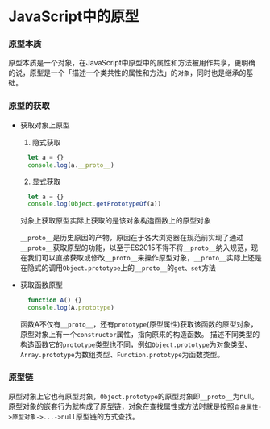 # JavaScript中的原型

### 原型本质

原型本质是一个对象，在JavaScript中原型中的属性和方法被用作共享，更明确的说，原型是一个「描述一个类共性的属性和方法」的`对象`，同时也是继承的基础。

### 原型的获取

- 获取对象上原型
  1. 隐式获取
  ```js
    let a = {}
    console.log(a.__proto__)
  ```

  2. 显式获取
  ```js
    let a = {}
    console.log(Object.getPrototypeOf(a))
  ```
  对象上获取原型实际上获取的是该对象构造函数上的原型对象
  
  `__proto__`是历史原因的产物，原因在于各大浏览器在规范前实现了通过`__proto__`获取原型的功能，以至于ES2015不得不将`__proto__`纳入规范，现在我们可以直接获取或修改`__proto__`来操作原型对象，`__proto__`实际上还是在隐式的调用`Object.prototype`上的`__proto__`的`get、set`方法
- 获取函数原型

  ```js
    function A() {}
    console.log(A.prototype)
  ```
  函数A不仅有`__proto__`，还有`prototype`(原型属性)获取该函数的原型对象，原型对象上有一个`constructor`属性，指向原来的构造函数。
  描述不同类型的构造函数它的`prototype`类型也不同，例如`Object.prototype`为对象类型、`Array.prototype`为数组类型、`Function.prototype`为函数类型。

### 原型链

原型对象上它也有原型对象，`Object.prototype`的原型对象即`__proto__`为null。原型对象的嵌套行为就构成了原型链，对象在查找属性或方法时就是按照`自身属性->原型对象->...->null`原型链的方式查找。